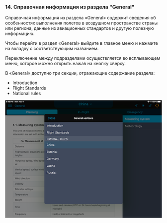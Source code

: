 ### 14. Справочная информация из раздела "General"

Справочная информация из раздела «General» содержит сведения об особенностях выполнения полетов в воздушном пространстве страны или региона, данные из авиационных стандартов и другую полезную информацию.

Чтобы перейти в раздел «General» выйдите в главное меню и нажмите на вкладку с соответствующим названием.

Переключение между подразделами осуществляется во всплывающем меню, которое можно открыть нажав на кнопку сверху.

В «General» доступно три секции, отражающие содержание раздела:

- Introduction
- Flight Standards
- National rules

![](../../../images/gener.png)

